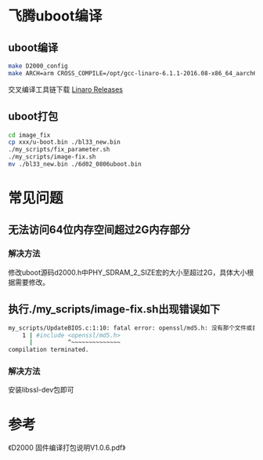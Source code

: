 # 飞腾uboot编译

## uboot编译

```bash
make D2000_config
make ARCH=arm CROSS_COMPILE=/opt/gcc-linaro-6.1.1-2016.08-x86_64_aarch64-linux-gnu/bin/aarch64-linux-gnu-
```

交叉编译工具链下载 [Linaro Releases](http://releases.linaro.org/components/toolchain/binaries/6.1-2016.08/aarch64-linux-gnu/)

## uboot打包

```bash
cd image_fix
cp xxx/u-boot.bin ./bl33_new.bin
./my_scripts/fix_parameter.sh
./my_scripts/image-fix.sh
mv ./bl33_new.bin ./6d02_0806uboot.bin
```

# 常见问题

## 无法访问64位内存空间超过2G内存部分

### 解决方法

修改uboot源码d2000.h中PHY_SDRAM_2_SIZE宏的大小至超过2G，具体大小根据需要修改。

## 执行./my_scripts/image-fix.sh出现错误如下

```bash
my_scripts/UpdateBIOS.c:1:10: fatal error: openssl/md5.h: 没有那个文件或目录
    1 | #include <openssl/md5.h>
      |          ^~~~~~~~~~~~~~~
compilation terminated.
```

### 解决方法

安装libssl-dev包即可



# 参考

《D2000 固件编译打包说明V1.0.6.pdf》
